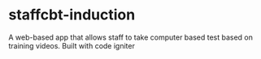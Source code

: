# staffcbt-induction
A web-based app that allows staff to take computer based test based on training videos. Built with code igniter

